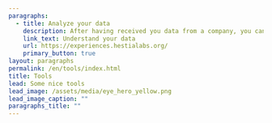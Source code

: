 ```yaml
---
paragraphs:
  - title: Analyze your data
    description: After having received you data from a company, you can visualize it here.
    link_text: Understand your data
    url: https://experiences.hestialabs.org/
    primary_button: true
layout: paragraphs
permalink: /en/tools/index.html
title: Tools
lead: Some nice tools
lead_image: /assets/media/eye_hero_yellow.png
lead_image_caption: ""
paragraphs_title: ""
---
```

